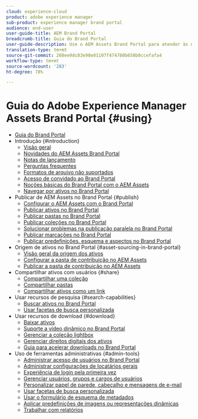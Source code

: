 ```yaml
---
cloud: experience-cloud
product: adobe experience manager
sub-product: experience manager brand portal
audience: end-user
user-guide-title: AEM Brand Portal
breadcrumb-title: Guia do Brand Portal
user-guide-description: Use o AEM Assets Brand Portal para atender às necessidades de marketing, distribuindo com segurança os ativos de marca e de produto aprovados a agências externas, parceiros, equipes internas e revendedores para download.
translation-type: tm+mt
source-git-commit: 268ee9dc83e98e01107f474780b658b8ccefafa4
workflow-type: tm+mt
source-wordcount: '283'
ht-degree: 78%

---
```



# Guia do Adobe Experience Manager Assets Brand Portal {#using}

+ [Guia do Brand Portal](using/home.md)
+ Introdução {#introduction}
   + [Visão geral](using/brand-portal.md)
   + [Novidades do AEM Assets Brand Portal](using/whats-new.md)
   + [Notas de lançamento](using/brand-portal-release-notes.md)
   + [Perguntas frequentes](using/brand-portal-faqs.md)
   + [Formatos de arquivo não suportados](using/brand-portal-supported-formats.md)
   + [Acesso de convidado ao Brand Portal](using/guest-access.md)
   + [Noções básicas do Brand Portal com o AEM Assets](https://docs.adobe.com/content/help/br/experience-manager-brand-portal/using/home.html)
   + [Navegar por ativos no Brand Portal](using/browse-assets-brand-portal.md)
+ Publicar de AEM Assets no Brand Portal {#publish}
   + [Configurar o AEM Assets com o Brand Portal](using/configure-aem-assets-with-brand-portal.md)
   + [Publicar ativos no Brand Portal](https://docs.adobe.com/content/help/en/experience-manager-65/assets/brandportal/brand-portal-publish-assets.html)
   + [Publicar pastas no Brand Portal](https://docs.adobe.com/content/help/en/experience-manager-65/assets/brandportal/brand-portal-publish-folder.html)
   + [Publicar coleções no Brand Portal](https://docs.adobe.com/content/help/en/experience-manager-65/assets/brandportal/brand-portal-publish-collection.html)
   + [Solucionar problemas na publicação paralela no Brand Portal](using/troubleshoot-parallel-publishing.md)
   + [Publicar marcações no Brand Portal](using/brand-portal-publish-tags.md)
   + [Publicar predefinições, esquema e aspectos no Brand Portal](using/publish-schema-search-facets-presets.md)
+ Origem de ativos no Brand Portal {#asset-sourcing-in-brand-portal}
   + [Visão geral da origem dos ativos](using/brand-portal-asset-sourcing.md)
   + [Configurar a pasta de contribuição no AEM Assets](using/brand-portal-publish-contribution-folder-to-brand-portal.md)
   + [Publicar a pasta de contribuição no AEM Assets](using/brand-portal-publish-contribution-folder-to-aem-assets.md)
+ Compartilhar ativos com usuários {#share}
   + [Compartilhar uma coleção](using/brand-portal-share-collection.md)
   + [Compartilhar pastas](using/brand-portal-sharing-folders.md)
   + [Compartilhar ativos como um link](using/brand-portal-link-share.md)
+ Usar recursos de pesquisa {#search-capabilities}
   + [Buscar ativos no Brand Portal](using/brand-portal-searching.md)
   + [Usar facetas de busca personalizada](using/brand-portal-search-facets.md)
+ Usar recursos de download {#download}
   + [Baixar ativos](using/brand-portal-download-assets.md)
   + [Suporte a vídeo dinâmico no Brand Portal](using/dynamic-video-brand-portal.md)
   + [Gerenciar a coleção lightbox](using/brand-portal-light-box.md)
   + [Gerenciar direitos digitais dos ativos](using/manage-digital-rights-of-assets.md)
   + [Guia para acelerar downloads no Brand Portal](using/accelerated-download.md)
+ Uso de ferramentas administrativas {#admin-tools}
   + [Administrar acesso de usuários no Brand Portal](using/access-configurations-brand-portal.md)
   + [Administrar configurações de locatários gerais](using/brand-portal-general-configuration.md)
   + [Experiência de login pela primeira vez](using/brand-portal-onboarding.md)
   + [Gerenciar usuários, grupos e cargos de usuários](using/brand-portal-adding-users.md)
   + [Personalizar papel de parede, cabeçalho e mensagens de e-mail](using/brand-portal-branding.md)
   + [Usar facetas de busca personalizada](using/brand-portal-search-facets.md)
   + [Usar o formulário de esquema de metadados](using/brand-portal-metadata-schemas.md)
   + [Aplicar predefinições de imagens ou representações dinâmicas](using/brand-portal-image-presets.md)
   + [Trabalhar com relatórios](using/brand-portal-reports.md)

